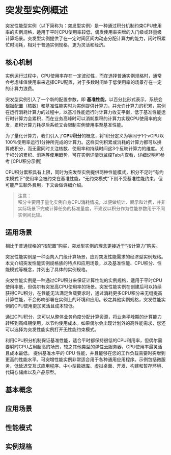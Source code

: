 # 突发型实例概述
突发性能型实例（以下简称为：突发型实例）是一种通过积分机制约束CPU使用率的实例规格，适用于平时CPU使用率较低，偶发使用率突增的入门级或轻量级计算场景。突发型实例提供了在一定时间区间内动态分配计算力的能力，闲时积累忙时消耗，相对于普通实例规格，更为灵活和经济。

## 核心机制
实例运行过程中，CPU使用率存在一定波动性，而在选择普通实例规格时，通常会考虑峰值使用率来选择CPU配置，对于多数时间处于低使用率的场景存在一定的计算力浪费。<br>

突发型实例引入了一个新的配置参数，即 **基准性能**，以百分比形式表示，系统会根据配置（核数）和基准性能实时为实例提供计算力，并允许计算力的积累，实例在运行消耗计算力的过程中，以基准性能运行时计算力收支平衡，低于基准性能运行时计算力会累积，而在业务高峰时可以消耗累积的计算力实现CPU使用率的突发，累积计算力耗尽后系统又会限制实例使用率至基准性能。

为了量化计算力，我们引入了**CPU积分**的概念，将1积分定义为等同于1个vCPU以100%使用率运行1分钟所完成的计算力。这样实例积累或消耗的计算力都可以换算成积分，而无需同时关注核数、使用率和持续时间这3个反映计算力的维度。关于积分的累积、消耗等使用趋势，可在实例详情页监控Tab内查看，详细说明可参考 [CPU积分示例]

CPU积分累积具有上限，同时为突发型实例提供两种性能模式，积分不足时“有约束模式下”使用率会被约束在基准性能，“无约束模式”下则不受基准性能约束，但可能产生额外费用，下文会做详细介绍。

>注意：<br>
>积分主要用于量化实例自身CPU消耗情况，以便做统计、展示和计费，并非实际场景下完成计算任务的标准量度，不建议以积分作为性能参数用于不同实例间比较。

## 适用场景



相比于普通规格的“按配置”购买，突发型实例的理念更接近于“按计算力”购买。

突发性能实例是一种面向入门级计算场景，应对突发性能需求的经济型实例规格。本文介绍突发性能实例规格族的特点和应用场景，以及基准性能、CPU积分、性能模式等概念，并列出了具体的实例规格。

突发性能实例是一种通过CPU积分来保证计算性能的实例规格，适用于平时CPU使用率低，但偶尔有突发高CPU使用率的场景。突发性能实例在创建后可以持续获得CPU积分，在性能无法满足负载要求时，通过消耗更多CPU积分来无缝提高计算性能，不会影响部署在实例上的环境和应用。较之其他实例规格，突发性能实例的CPU使用更加灵活且成本较低。

通过CPU积分，您可以从整体业务角度分配计算资源，将业务平峰期的计算能力转移到高峰期使用，以节约使用成本。如果偶尔会出现计划外的高性能需求，您还可以选择为突发性能实例打开无性能约束模式。

利用CPU积分机制保证基准性能，适合平时都保持很低的CPU利用率，但偶尔需要瞬时CPU占用超高的场景，较之其他类型的弹性云服务器，CPU使用率最灵活且成本最低。
提供基准水平的 CPU 性能，并且能够在您的工作负载需要时突增到更高的性能水平。可突增性能实例非常适合用于各种通用应用程序。示例包括微服务、低延迟交互式应用程序、中小型数据库、虚拟桌面、开发、构建和暂存环境、代码存储库以及产品原型。
## 基本概念

## 应用场景

## 性能模式

## 实例规格
